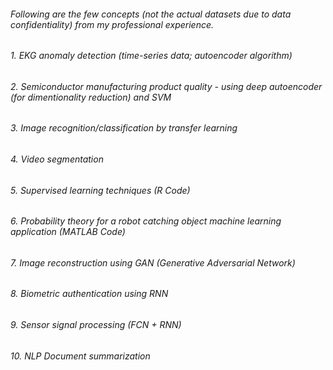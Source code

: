 ######  Following are the few concepts (not the actual datasets due to data confidentiality) from my professional experience.
######  1. EKG anomaly detection (time-series data; autoencoder algorithm)
######  2. Semiconductor manufacturing product quality - using deep autoencoder (for dimentionality reduction) and SVM 
######  3. Image recognition/classification by transfer learning
######  4. Video segmentation 
######  5. Supervised learning techniques (R Code)
######  6. Probability theory for a robot catching object machine learning application (MATLAB Code)
######  7. Image reconstruction using GAN (Generative Adversarial Network)
######  8. Biometric authentication using RNN
######  9. Sensor signal processing (FCN + RNN)
######  10. NLP Document summarization  




